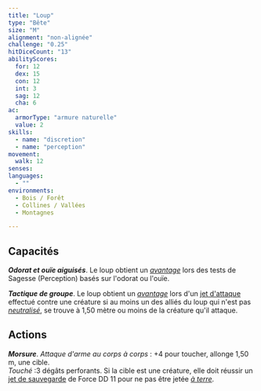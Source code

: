 ```yaml
---
title: "Loup"
type: "Bête"
size: "M"
alignment: "non-alignée"
challenge: "0.25"
hitDiceCount: "13"
abilityScores:
  for: 12
  dex: 15
  con: 12
  int: 3
  sag: 12
  cha: 6
ac:
  armorType: "armure naturelle"
  value: 2
skills:
  - name: "discretion"
  - name: "perception"
movement:
  walk: 12
senses:
languages:
  - ""
environments:
  - Bois / Forêt
  - Collines / Vallées
  - Montagnes

---
```

## Capacités
_**Odorat et ouïe aiguisés**_. Le loup obtient un [_avantage_](/utiliser-les-caracteristiques/#avantage-et-desavantage) lors des tests de Sagesse (Perception) basés sur l'odorat ou l'ouïe.

_**Tactique de groupe**_. Le loup obtient un [_avantage_](/utiliser-les-caracteristiques/#avantage-et-desavantage) lors d'un [jet d'attaque](/combattre/#jets-d-attaque) effectué contre une créature si au moins un des alliés du loup qui n'est pas [_neutralisé_](/gerer-la-sante-du-personnage/#neutralise), se trouve à 1,50 mètre ou moins de la créature qu'il attaque.

## Actions
_**Morsure**_. _Attaque d'arme au corps à corps_ : +4 pour toucher, allonge 1,50 m, une cible.  
_Touché_ :3 dégâts perforants. Si la cible est une créature, elle doit réussir un [jet de sauvegarde](/utiliser-les-caracteristiques/#jets-de-sauvegarde) de Force DD 11 pour ne pas être jetée [_à terre_](/gerer-la-sante-du-personnage/#a-terre).
